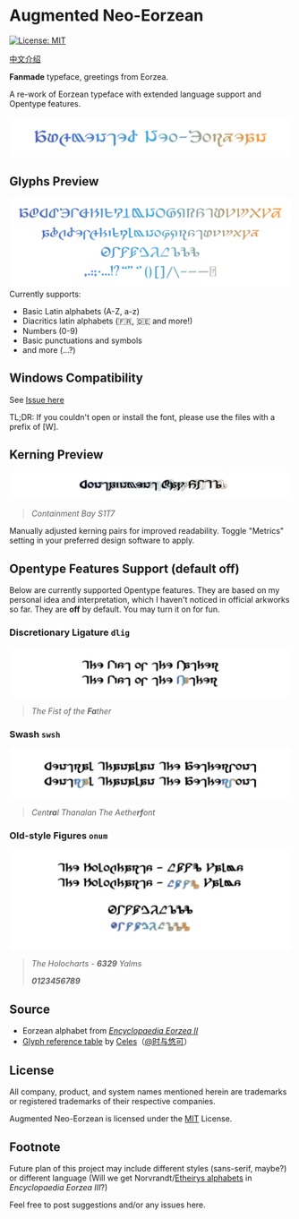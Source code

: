 # Augmented Neo-Eorzean
[![License: MIT](https://img.shields.io/badge/License-MIT-yellow.svg)](https://opensource.org/licenses/MIT)

[中文介绍](README_CN.md)

**Fanmade** typeface, greetings from Eorzea.

A re-work of Eorzean typeface with extended language support and Opentype features.

![Title](preview/Title.svg)

## Glyphs Preview

![Alphabets](preview/Glyphs.svg)
Currently supports:
- Basic Latin alphabets (A-Z, a-z)
- Diacritics latin alphabets (🇫🇷, 🇩🇪 and more!)
- Numbers (0-9)
- Basic punctuations and symbols
- and more (…?)

## Windows Compatibility

See [Issue here](https://github.com/karaipsum/Postulated-Proto-Alphabet/issues/1#issue-2312178558)

TL;DR: If you couldn't open or install the font, please use the files with a prefix of [W].

## Kerning Preview

![Kerning](preview/Kerning.svg)
> _Containment Bay S1T7_

Manually adjusted kerning pairs for improved readability. Toggle "Metrics" setting in your preferred design software to apply.

## Opentype Features Support (default off)

Below are currently supported Opentype features. They are based on my personal idea and interpretation, which I haven't noticed in official arkworks so far. They are **off** by default. You may turn it on for fun.

### Discretionary Ligature `dlig`

![dlig](preview/Ligature.svg)
> _The Fist of the **Fa**ther_

### Swash `swsh`

![swsh](preview/Swash.svg)
> _Cent**ra**l Thanalan The Aethe**rf**ont_

### Old-style Figures `onum`

![onum](preview/OSF.svg)
> _The Holocharts - **6329** Yalms_
>
> _**0123456789**_

## Source

- Eorzean alphabet from [_Encyclopaedia Eorzea II_](https://sqex.to/giPAn)
- [Glyph reference table](https://weibo.com/3506214112/NkPbor2Iz) by [Celes](https://club.huijiwiki.com/wiki/%E7%89%B9%E6%AE%8A:%E9%A9%BE%E9%A9%B6%E5%AE%A4#/user/45979/main)（[@时与悠可](https://weibo.com/u/3506214112)）

## License

All company, product, and system names mentioned herein are trademarks or registered trademarks of their respective companies.

Augmented Neo-Eorzean is licensed under the [MIT](LICENSE) License.

## Footnote
Future plan of this project may include different styles (sans-serif, maybe?) or different language (Will we get Norvrandt/[Etheirys alphabets](https://github.com/karaipsum/Postulated-Proto-Alphabet) in _Encyclopaedia Eorzea III_?)

Feel free to post suggestions and/or any issues here.